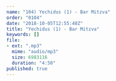 ```yaml
---
name: "104) Yechidus (1) - Bar Mitzva"
order: "0104"
date: "2018-10-05T12:55:40Z"
title: "Yechidus (1) - Bar Mitzva"
keywords: []
file:
- ext: ".mp3"
  mime: "audio/mp3"
  size: 6983116
  duration: "4:50"
published: true
---
```


